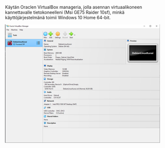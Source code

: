 Käytän Oraclen VirtualBox manageria, jolla asennan virtuaalikoneen kannettavalle tietokoneelleni (Msi GE75 Raider 10sf), minkä käyttöjärjestelmänä toimii Windows 10 Home 64-bit.

![Add file: Upload](virtuaalikone_tiedot.png)
